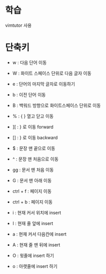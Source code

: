 # 학습
vimtutor 사용

# 단축키
- w : 다음 단어 이동
- W : 화이트 스페이스 단위로 다음 글자 이동
- e : 단어의 마지막 글자로 이동하기
- b : 이전 단어 이동
- B : 백워드 방향으로 화이트스페이스 단위로 이동
- % : { } 열고 닫고 이동
- ][ : } 로 이동 forward
- [] : } 로 이동 backward
- $ : 문장 맨 끝으로 이동
- ^ : 문장 맨 처음으로 이동
- gg : 문서 맨 처음 이동
- G : 문서 맨 아래 이동

- ctrl + f : 페이지 이동
- ctrl + b : 페이지 이동

- i : 현재 커서 위치에 insert 
- I : 현재 줄 앞에 insert
- a : 현재 커서 다음칸에 insert
- A : 현재 줄 맨 뒤에 insert
- O : 윗줄에 insert 하기
- o : 아랫줄에 insert 하기

